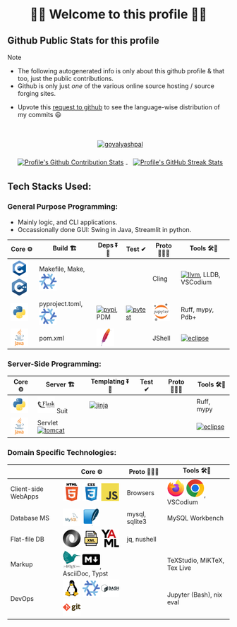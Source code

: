 <!--
2024-09-18
 -->

<!--

latest commit id: 2f0ab29740 ('24-09-19)
https://raw.githubusercontent.com/github/explore/main/topics/nodejs/nodejs.png


<link rel="stylesheet" type='text/css'
  href="https://cdn.jsdelivr.net/gh/devicons/devicon@latest/devicon.min.css"
/>

<style>
  table i { font-size: xxx-large; vertical-align: middle; }
</style>


    <i class="devicon-c-plain colored"></i> <i class="devicon-cplusplus-plain colored"></i>

  -->



<h1 align="center">🌻🌺 Welcome to this profile 🪷🌹</h1>




## Github Public Stats for this profile

> [!NOTE]
> * The following autogenerated info is only about this github profile & that too, just the public contributions.
> * Github is only just _one_ of the various online source hosting / source forging sites.


[user-lang-info]: https://github.com/orgs/community/discussions/18230

* Upvote this [request to github][user-lang-info] to see the language-wise distribution of my commits 😃


<br/>


<p align="center">
&nbsp;
<a
  href="https://github.com/ryo-ma/github-profile-trophy"
  aria-details="https://github-profile-trophy.vercel.app"
>
  <img alt="goyalyashpal"
    style="vertical-align: middle; margin:5px"
    src="https://github-profile-trophy.vercel.app/?username=goyalyashpal&title=-Stars,-Reviews,-Followers&column=-1&margin-w=25&margin-h=25&theme=onedark"
  />
</a>
</p>

  <!-- align="center" float:center; -->

<!--
* The width of the github profile readme is 780px
* ( 5 * 2 ) * 2 = 10px in margins
* 372 + 300 = 672px in image
 -->

<p align="center">
&nbsp;
<a
  href="https://github-readme-stats.vercel.app/"
>
  <img width=300px
    alt="Profile's Github Contribution Stats"
    style="vertical-align: middle; margin:5px"
    src="https://github-readme-stats.vercel.app/api?username=goyalyashpal&show_icons=true&locale=en&show=prs_merged&hide=stars,prs&hide_rank=true&cache_seconds=86400&theme=onedark"
    />
</a>
&nbsp;
<a
  href="https://git.io/streak-stats"
  aria-details="https://github-readme-streak-stats.herokuapp.com/demo/"
>
  <img width=372px
    alt="Profile's GitHub Streak Stats"
    style="vertical-align: middle; margin:5px;"
    src="https://github-readme-streak-stats.herokuapp.com?user=goyalyashpal&theme=onedark&date_format=%5BY%20%5DM%20j&mode=weekly&hide_current_streak=false&card_width=450px"
  />
  <!-- Default Streak Stats width is 495px -->
</a>
</p>




## Tech Stacks Used:




### General Purpose Programming:

* Mainly logic, and CLI applications.
* Occassionally done GUI: Swing in Java, Streamlit in python.


<table>

<thead>
<tr>
  <th>Core ⚙</th> <th>Build 🏗</th> <th>Deps ⏬🧳</th> <th>Test ✔</th> <th>Proto 🏃‍♀️‍➡️</th> <th>Tools 🛠🧰</th>
</tr>
</thead>

<tbody>

<tr>
  <td>
    <!-- <img alt="Static Badge" src="https://img.shields.io/badge/C-000?style=for-the-badge&logo=c"> -->
    <a href="https://github.com/topics/c"/><img alt="c" width=40 src="https://raw.githubusercontent.com/github/explore/main/topics/c/c.png"></a>
    <a href="https://github.com/topics/cpp"/><img alt="cpp" width=40 src="https://raw.githubusercontent.com/github/explore/main/topics/cpp/cpp.png"></a>

  </td>
  <td> Makefile, Make,
    <a href="https://github.com/topics/nix"/><img alt="nix" width=40 src="https://raw.githubusercontent.com/github/explore/main/topics/nix/nix.png"></a>
  </td>
  <td>   </td>
  <td>   </td>
  <td> Cling  </td>
  <td>
    <a href="https://github.com/topics/llvm"/><img alt="llvm" width=40 src="https://raw.githubusercontent.com/github/explore/main/topics/llvm/llvm.png"></a>, LLDB, VSCodium
  </td>
</tr>

<tr>
  <td>
    <a href="https://github.com/topics/python"/><img alt="python" width=40 src="https://raw.githubusercontent.com/github/explore/main/topics/python/python.png"></a>
  </td>
  <td>
    pyproject.toml,
    <a href="https://github.com/topics/nix"/><img alt="nix" width=40 src="https://raw.githubusercontent.com/github/explore/main/topics/nix/nix.png"></a>
  </td>
  <td>
    <a href="https://github.com/topics/pypi"/><img alt="pypi" width=40 src="https://raw.githubusercontent.com/github/explore/main/topics/pypi/pypi.png"></a>, PDM
  </td>
  <td>
    <a href="https://github.com/topics/pytest"/><img alt="pytest" width=40 src="https://raw.githubusercontent.com/github/explore/main/topics/pytest/pytest.png"></a>
  </td>
  <td>
    <a href="https://github.com/topics/jupyter"/><img alt="jupyter" width=40 src="https://raw.githubusercontent.com/github/explore/main/topics/jupyter-notebook/jupyter-notebook.png"></a>
  </td>
  <td> Ruff, mypy, Pdb+  </td>
</tr>

<tr>
  <td>
    <a href="https://github.com/topics/java"/><img alt="java" width=40 src="https://raw.githubusercontent.com/github/explore/main/topics/java/java.png"></a>
  </td>
  <td> pom.xml  </td>
  <td>
    <a href="https://github.com/topics/maven"/><img alt="maven" width=40 src="https://raw.githubusercontent.com/github/explore/main/topics/maven/maven.png"></a>
  </td>
  <td>   </td>
  <td> JShell  </td>
  <td>
    <a href="https://github.com/topics/eclipse"/><img alt="eclipse" width=40 src="https://raw.githubusercontent.com/github/explore/main/topics/eclipse/eclipse.png"></a>
  </td>
</tr>

</tbody>

</table>




### Server-Side Programming:

<table>

<thead>
<tr>
  <th>Core ⚙</th> <th>Server 🏗</th> <th>Templating ⏬🧳</th> <th>Test ✔</th> <th>Proto 🏃‍♀️‍➡️</th> <th>Tools 🛠🧰</th>
</tr>
</thead>

<tbody>

<tr>
  <td>
    <a href="https://github.com/topics/python"/><img alt="python" width=40 src="https://raw.githubusercontent.com/github/explore/main/topics/python/python.png"></a>
  </td>
  <td>
    <a href="https://github.com/topics/flask"/><img alt="flask" width=40 src="https://raw.githubusercontent.com/github/explore/main/topics/flask/flask.png"></a> Suit
  </td>
  <td>
    <a href="https://github.com/topics/jinja"/><img alt="jinja" width=40 src="https://raw.githubusercontent.com/github/explore/main/topics/jinja/jinja.png"></a>
  </td>
  <td>   </td>
  <td>   </td>
  <td> Ruff, mypy  </td>
</tr>

<tr>
  <td>
    <a href="https://github.com/topics/java"/><img alt="java" width=40 src="https://raw.githubusercontent.com/github/explore/main/topics/java/java.png"></a>
  </td>
  <td>
    Servlet
    <a href="https://github.com/topics/tomcat"/><img alt="tomcat" width=40 src="https://raw.githubusercontent.com/github/explore/main/topics/tomcat/tomcat.png"></a>
  </td>
  <td>   </td>
  <td>   </td>
  <td>   </td>
  <td>
    <a href="https://github.com/topics/eclipse"/><img alt="eclipse" width=40 src="https://raw.githubusercontent.com/github/explore/main/topics/eclipse/eclipse.png"></a>
  </td>
</tr>

</tbody>

</table>




### Domain Specific Technologies:

<table>

<thead>
<tr>
  <th></th> <th>Core ⚙</th> <th>Proto 🏃‍♀️‍➡️</th> <th>Tools 🛠🧰</th>
</tr>
</thead>

<tbody>

<tr>
  <td> Client-side WebApps  </td>
  <td>
    <a href="https://github.com/topics/html5"/><img alt="html5" width=40 src="https://raw.githubusercontent.com/github/explore/main/topics/html/html.png"></a>
    <a href="https://github.com/topics/css3"/><img alt="css3" width=40 src="https://raw.githubusercontent.com/github/explore/main/topics/css/css.png"></a>
    <a href="https://github.com/topics/javascript"/><img alt="javascript" width=40 src="https://raw.githubusercontent.com/github/explore/main/topics/javascript/javascript.png"></a>
  </td>
  <td> Browsers  </td>
  <td>
    <a href="https://github.com/topics/firefox"/><img alt="firefox" width=40 src="https://raw.githubusercontent.com/github/explore/main/topics/firefox/firefox.png"></a>
    <a href="https://github.com/topics/chrome"/><img alt="chrome" width=40 src="https://raw.githubusercontent.com/github/explore/main/topics/chrome/chrome.png"></a>, VSCodium
  </td>
</tr>

<tr>
  <td> Database MS  </td>
  <td>
    <a href="https://github.com/topics/mysql"/><img alt="mysql" width=40 src="https://raw.githubusercontent.com/github/explore/main/topics/mysql/mysql.png"></a>
    <a href="https://github.com/topics/sqlite"/><img alt="sqlite" width=40 src="https://raw.githubusercontent.com/github/explore/main/topics/sqlite/sqlite.png"></a>
  </td>
  <td> mysql, sqlite3  </td>
  <td> MySQL Workbench  </td>
</tr>

<tr>
  <td> Flat-file DB  </td>
  <td>
    <a href="https://github.com/topics/json"/><img alt="json" width=40 src="https://raw.githubusercontent.com/github/explore/main/topics/json/json.png"></a>
    <a href="https://github.com/topics/xml"/><img alt="xml" width=40 src="https://raw.githubusercontent.com/github/explore/main/topics/xml/xml.png"></a>
    <a href="https://github.com/topics/yaml"/><img alt="yaml" width=40 src="https://raw.githubusercontent.com/github/explore/main/topics/yaml/yaml.png"></a>
  </td>
  <td> jq, nushell  </td>
  <td>  </td>
</tr>

<tr>
  <td> Markup  </td>
  <td>
    <a href="https://github.com/topics/latex"/><img alt="latex" width=40 src="https://raw.githubusercontent.com/github/explore/main/topics/latex/latex.png"></a>
    <a href="https://github.com/topics/markdown"/><img alt="markdown" width=40 src="https://raw.githubusercontent.com/github/explore/main/topics/markdown/markdown.png"></a>, AsciiDoc, Typst
  </td>
  <td>   </td>
  <td> TeXStudio, MiKTeX, Tex Live  </td>
</tr>

<tr>
  <td> DevOps  </td>
  <td>
    <a href="https://github.com/topics/linux"/><img alt="linux" width=40 src="https://raw.githubusercontent.com/github/explore/main/topics/linux/linux.png"></a>
    <a href="https://github.com/topics/nix"/><img alt="nix" width=40 src="https://raw.githubusercontent.com/github/explore/main/topics/nix/nix.png"></a>
    <a href="https://github.com/topics/bash"/><img alt="bash" width=40 src="https://raw.githubusercontent.com/github/explore/main/topics/bash/bash.png"></a>
    <a href="https://github.com/topics/git"/><img alt="git" width=40 src="https://raw.githubusercontent.com/github/explore/main/topics/git/git.png"></a>
  </td>
  <td>   </td>
  <td> Jupyter (Bash), nix eval  </td>
</tr>

</tbody>

</table>
